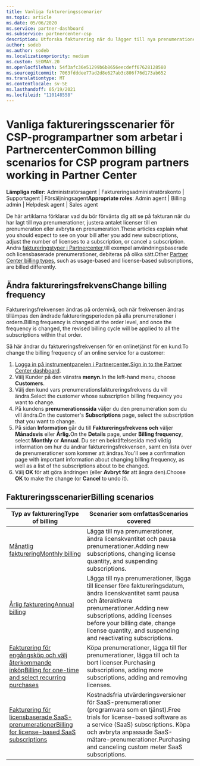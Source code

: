 ```yaml
---
title: Vanliga faktureringsscenarier
ms.topic: article
ms.date: 05/06/2020
ms.service: partner-dashboard
ms.subservice: partnercenter-csp
description: Utforska fakturering när du lägger till nya prenumerationer, justerar licensantalet eller avbryter en prenumeration. Se hur användningsbaserade och licensbaserade prenumerationer skiljer sig åt.
author: sodeb
ms.author: sodeb
ms.localizationpriority: medium
ms.custom: SEOMAY.20
ms.openlocfilehash: 54f3afc36e51299b6b8656eecdeff67628128580
ms.sourcegitcommit: 7063fdddee77ad2d8e627ab3c806f76d173ab652
ms.translationtype: MT
ms.contentlocale: sv-SE
ms.lasthandoff: 05/19/2021
ms.locfileid: "110148558"
---
```

# <a name="common-billing-scenarios-for-csp-program-partners-working-in-partner-center"></a><span data-ttu-id="87715-104">Vanliga faktureringsscenarier för CSP-programpartner som arbetar i Partnercenter</span><span class="sxs-lookup"><span data-stu-id="87715-104">Common billing scenarios for CSP program partners working in Partner Center</span></span>

<span data-ttu-id="87715-105">**Lämpliga roller:** Administratörsagent | Faktureringsadministratörskonto | Supportagent | Försäljningsagent</span><span class="sxs-lookup"><span data-stu-id="87715-105">**Appropriate roles**: Admin agent | Billing admin | Helpdesk agent | Sales agent</span></span>

<span data-ttu-id="87715-106">De här artiklarna förklarar vad du bör förvänta dig att se på fakturan när du har lagt till nya prenumerationer, justera antalet licenser till en prenumeration eller avbryta en prenumeration.</span><span class="sxs-lookup"><span data-stu-id="87715-106">These articles explain what you should expect to see on your bill after you add new subscriptions, adjust the number of licenses to a subscription, or cancel a subscription.</span></span> <span data-ttu-id="87715-107">Andra [faktureringstyper i Partnercenter,](./billing-basics.md)till exempel användningsbaserade och licensbaserade prenumerationer, debiteras på olika sätt.</span><span class="sxs-lookup"><span data-stu-id="87715-107">Other [Partner Center billing types](./billing-basics.md), such as usage-based and license-based subscriptions, are billed differently.</span></span>


## <a name="change-billing-frequency"></a><span data-ttu-id="87715-108">Ändra faktureringsfrekvens</span><span class="sxs-lookup"><span data-stu-id="87715-108">Change billing frequency</span></span>

<span data-ttu-id="87715-109">Faktureringsfrekvensen ändras på ordernivå, och när frekvensen ändras tillämpas den ändrade faktureringsperioden på alla prenumerationer i ordern.</span><span class="sxs-lookup"><span data-stu-id="87715-109">Billing frequency is changed at the order level, and once the frequency is changed, the revised billing cycle will be applied to all the subscriptions within that order.</span></span> 

<span data-ttu-id="87715-110">Så här ändrar du faktureringsfrekvensen för en onlinetjänst för en kund:</span><span class="sxs-lookup"><span data-stu-id="87715-110">To change the billing frequency of an online service for a customer:</span></span>

1. <span data-ttu-id="87715-111">[Logga in på instrumentpanelen i Partnercenter.](https://partner.microsoft.com/dashboard/home)</span><span class="sxs-lookup"><span data-stu-id="87715-111">[Sign in to the Partner Center dashboard](https://partner.microsoft.com/dashboard/home).</span></span>
2. <span data-ttu-id="87715-112">Välj Kunder på den vänstra **menyn.**</span><span class="sxs-lookup"><span data-stu-id="87715-112">In the left-hand menu, choose **Customers**.</span></span>
3. <span data-ttu-id="87715-113">Välj den kund vars prenumerationsfaktureringsfrekvens du vill ändra.</span><span class="sxs-lookup"><span data-stu-id="87715-113">Select the customer whose subscription billing frequency you want to change.</span></span>
4. <span data-ttu-id="87715-114">På kundens **prenumerationssida** väljer du den prenumeration som du vill ändra.</span><span class="sxs-lookup"><span data-stu-id="87715-114">On the customer's **Subscriptions** page, select the subscription that you want to change.</span></span>
5. <span data-ttu-id="87715-115">På sidan **Information** går du till **Faktureringsfrekvens och** väljer **Månadsvis** eller **Årlig.**</span><span class="sxs-lookup"><span data-stu-id="87715-115">On the **Details** page, under **Billing frequency**, select **Monthly** or **Annual**.</span></span> <span data-ttu-id="87715-116">Du ser en bekräftelsesida med viktig information om hur du ändrar faktureringsfrekvensen, samt en lista över de prenumerationer som kommer att ändras.</span><span class="sxs-lookup"><span data-stu-id="87715-116">You'll see a confirmation page with important information about changing billing frequency, as well as a list of the subscriptions about to be changed.</span></span>
6. <span data-ttu-id="87715-117">Välj **OK** för att göra ändringen (eller **Avbryt för** att ångra den).</span><span class="sxs-lookup"><span data-stu-id="87715-117">Choose **OK** to make the change (or **Cancel** to undo it).</span></span>

## <a name="billing-scenarios"></a><span data-ttu-id="87715-118">Faktureringsscenarier</span><span class="sxs-lookup"><span data-stu-id="87715-118">Billing scenarios</span></span>

| <span data-ttu-id="87715-119">Typ av fakturering</span><span class="sxs-lookup"><span data-stu-id="87715-119">Type of billing</span></span> | <span data-ttu-id="87715-120">Scenarier som omfattas</span><span class="sxs-lookup"><span data-stu-id="87715-120">Scenarios covered</span></span> |
| --------------- | ----------------- |
| [<span data-ttu-id="87715-121">Månatlig fakturering</span><span class="sxs-lookup"><span data-stu-id="87715-121">Monthly billing</span></span>](common-billing-scenarios-monthly.md) | <span data-ttu-id="87715-122">Lägga till nya prenumerationer, ändra licenskvantitet och pausa prenumerationer.</span><span class="sxs-lookup"><span data-stu-id="87715-122">Adding new subscriptions, changing license quantity, and suspending subscriptions.</span></span> |
| [<span data-ttu-id="87715-123">Årlig fakturering</span><span class="sxs-lookup"><span data-stu-id="87715-123">Annual billing</span></span>](common-billing-scenarios-annual.md) | <span data-ttu-id="87715-124">Lägga till nya prenumerationer, lägga till licenser före faktureringsdatum, ändra licenskvantitet samt pausa och återaktivera prenumerationer.</span><span class="sxs-lookup"><span data-stu-id="87715-124">Adding new subscriptions, adding licenses before your billing date, change license quantity, and suspending and reactivating subscriptions.</span></span> |
| [<span data-ttu-id="87715-125">Fakturering för engångsköp och välj återkommande inköp</span><span class="sxs-lookup"><span data-stu-id="87715-125">Billing for one-time and select recurring purchases</span></span>](common-billing-scenarios-onetime-recurring.md) | <span data-ttu-id="87715-126">Köpa prenumerationer, lägga till fler prenumerationer, lägga till och ta bort licenser.</span><span class="sxs-lookup"><span data-stu-id="87715-126">Purchasing subscriptions, adding more subscriptions, adding and removing licenses.</span></span> |
| [<span data-ttu-id="87715-127">Fakturering för licensbaserade SaaS-prenumerationer</span><span class="sxs-lookup"><span data-stu-id="87715-127">Billing for license-based SaaS subscriptions</span></span>](common-billing-scenarios-saas.md) | <span data-ttu-id="87715-128">Kostnadsfria utvärderingsversioner för SaaS-prenumerationer (programvara som en tjänst).</span><span class="sxs-lookup"><span data-stu-id="87715-128">Free trials for license-based software as a service (SaaS) subscriptions.</span></span> <span data-ttu-id="87715-129">Köpa och avbryta anpassade SaaS-mätare-prenumerationer.</span><span class="sxs-lookup"><span data-stu-id="87715-129">Purchasing and canceling custom meter SaaS subscriptions.</span></span> |